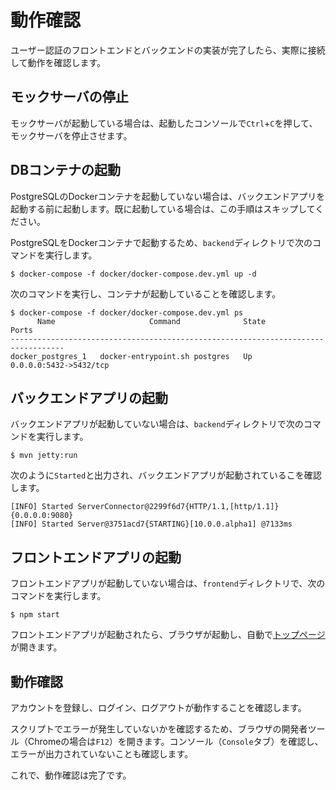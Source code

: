# 動作確認

ユーザー認証のフロントエンドとバックエンドの実装が完了したら、実際に接続して動作を確認します。

## モックサーバの停止

モックサーバが起動している場合は、起動したコンソールで`Ctrl`+`C`を押して、モックサーバを停止させます。

## DBコンテナの起動

PostgreSQLのDockerコンテナを起動していない場合は、バックエンドアプリを起動する前に起動します。既に起動している場合は、この手順はスキップしてください。

PostgreSQLをDockerコンテナで起動するため、`backend`ディレクトリで次のコマンドを実行します。

```
$ docker-compose -f docker/docker-compose.dev.yml up -d
```

次のコマンドを実行し、コンテナが起動していることを確認します。

```
$ docker-compose -f docker/docker-compose.dev.yml ps
      Name                     Command              State           Ports
----------------------------------------------------------------------------------
docker_postgres_1   docker-entrypoint.sh postgres   Up      0.0.0.0:5432->5432/tcp
```

## バックエンドアプリの起動

バックエンドアプリが起動していない場合は、`backend`ディレクトリで次のコマンドを実行します。

```
$ mvn jetty:run
```

次のように`Started`と出力され、バックエンドアプリが起動されているこを確認します。

```
[INFO] Started ServerConnector@2299f6d7{HTTP/1.1,[http/1.1]}{0.0.0.0:9080}
[INFO] Started Server@3751acd7{STARTING}[10.0.0.alpha1] @7133ms
```

## フロントエンドアプリの起動

フロントエンドアプリが起動していない場合は、`frontend`ディレクトリで、次のコマンドを実行します。

```
$ npm start
```

フロントエンドアプリが起動されたら、ブラウザが起動し、自動で[トップページ](http://localhost:3000/)が開きます。

## 動作確認

アカウントを登録し、ログイン、ログアウトが動作することを確認します。

スクリプトでエラーが発生していないかを確認するため、ブラウザの開発者ツール（Chromeの場合は`F12`）を開きます。コンソール（`Console`タブ）を確認し、エラーが出力されていないことも確認します。

これで、動作確認は完了です。